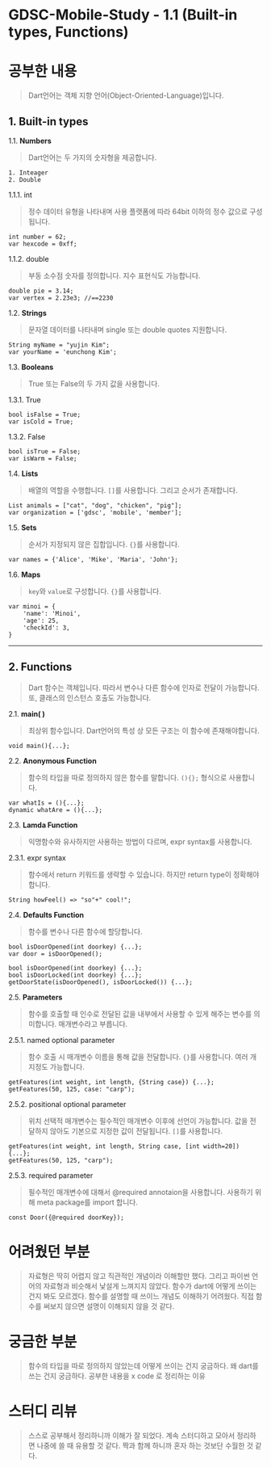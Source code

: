 # GDSC-Mobile-Study - 1.1 (Built-in types, Functions)


# 공부한 내용
> Dart언어는 객체 지향 언어(Object-Oriented-Language)입니다.

## 1. Built-in types
1.1. **Numbers**
> Dart언어는 두 가지의 숫자형을 제공합니다.

	1. Inteager
	2. Double
1.1.1. int
> 정수 데이터 유형을 나타내며 사용 플랫폼에 따라 64bit 이하의 정수 값으로 구성됩니다.

```
int number = 62;
var hexcode = 0xff;
```
1.1.2. double
> 부동 소수점 숫자를 정의합니다. 지수 표현식도 가능합니다.
```
double pie = 3.14;
var vertex = 2.23e3; //==2230
```
1.2. **Strings**
> 문자열 데이터를 나타내며 single 또는 double quotes 지원합니다. 
```
String myName = "yujin Kim";
var yourName = 'eunchong Kim';
```
1.3. **Booleans**
> True 또는 False의 두 가지 값을 사용합니다.

1.3.1. True
```
bool isFalse = True;
var isCold = True;
```
1.3.2. False
```
bool isTrue = False;
var isWarm = False;
```
1.4. **Lists**
> 배열의 역할을 수행합니다. `[]`를 사용합니다. 그리고 순서가 존재합니다.
```
List animals = ["cat", "dog", "chicken", "pig"];
var organization = ['gdsc', 'mobile', 'member'];
```
1.5. **Sets**
> 순서가 지정되지 않은 집합입니다. `{}`를 사용합니다.
```
var names = {'Alice', 'Mike', 'Maria', 'John'};
```
1.6. **Maps**
> `key`와 `value`로 구성합니다. `{}`를 사용합니다. 
```
var minoi = {
	'name': 'Minoi',
	'age': 25,
	'checkId': 3,
}
```
---
## 2. Functions
> Dart 함수는 객체입니다. 따라서 변수나 다른 함수에 인자로 전달이 가능합니다. 또, 클래스의 인스턴스 호출도 가능합니다.

2.1. **main( )**
> 최상위 함수입니다. Dart언어의 특성 상 모든 구조는 이 함수에 존재해야합니다.
```
void main(){...};
```
2.2. **Anonymous Function**
> 함수의 타입을 따로 정의하지 않은 함수를 말합니다. `(){};` 형식으로 사용합니다.
```
var whatIs = (){...};
dynamic whatAre = (){...};
```

2.3. **Lamda Function**
> 익명함수와 유사하지만 사용하는 방법이 다르며, expr syntax를 사용합니다.

2.3.1. expr syntax
> 함수에서 return 키워드를 생략할 수 있습니다. 하지만 return type이 정확해야합니다.
```
String howFeel() => "so"+" cool!";
```

2.4. **Defaults Function**
> 함수를 변수나 다른 함수에 할당합니다.
```
bool isDoorOpened(int doorkey) {...};
var door = isDoorOpened();
```
```
bool isDoorOpened(int doorkey) {...};
bool isDoorLocked(int doorkey) {...};
getDoorState(isDoorOpened(), isDoorLocked()) {...};
```
2.5. **Parameters**
> 함수를 호출할 때 인수로 전달된 값을 내부에서 사용할 수 있게 해주는 변수를 의미합니다. 매개변수라고 부릅니다.

2.5.1. named optional parameter
> 함수 호출 시 매개변수 이름을 통해 값을 전달합니다. `{}`를 사용합니다. 여러 개 지정도 가능합니다.
```
getFeatures(int weight, int length, {String case}) {...};
getFeatures(50, 125, case: "carp");
```
2.5.2. positional optional parameter
> 위치 선택적 매개변수는 필수적인 매개변수 이후에 선언이 가능합니다. 값을 전달하지 않아도 기본으로 지정한 값이 전달됩니다. `[]`를 사용합니다.
```
getFeatures(int weight, int length, String case, [int width=20]) {...};
getFeatures(50, 125, "carp");
```

2.5.3. required parameter
> 필수적인 매개변수에 대해서 @required annotaion을 사용합니다. 사용하기 위해 meta package를 import 합니다.
```
const Door({@required doorKey});  
```
# 어려웠던 부분
> 자료형은 딱히 어렵지 않고 직관적인 개념이라 이해할만 했다. 그리고 파이썬 언어의 자료형과 비슷해서 낯설게 느껴지지 않았다.
> 함수가 dart에 어떻게 쓰이는 건지 봐도 모르겠다. 함수를 설명할 때 쓰이느 개념도 이해하기 어려웠다. 직접 함수를 써보지 않으면 설명이 이해되지 않을 것 같다.

# 궁금한 부분
> 함수의 타입을 따로 정의하지 않았는데 어떻게 쓰이는 건지 궁금하다.
> 왜 dart를 쓰는 건지 궁금하다. 
> 공부한 내용을 x code 로 정리하는 이유

# 스터디 리뷰
> 스스로 공부해서 정리하니까 이해가 잘 되었다. 
> 계속 스터디하고 모아서 정리하면 나중에 쓸 때 유용할 것 같다. 
> 짝과 함께 하니까 혼자 하는 것보단 수월한 것 같다.



	
